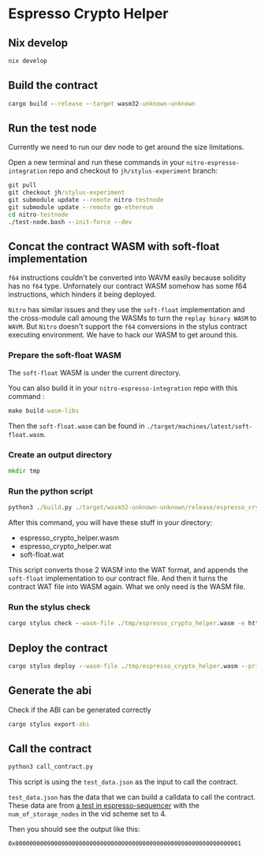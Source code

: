 # Espresso Crypto Helper

## Nix develop

```cmd
nix develop
```

## Build the contract

```cmd
cargo build --release --target wasm32-unknown-unknown
```

## Run the test node

Currently we need to run our dev node to get around the size limitations.

Open a new terminal and run these commands in your `nitro-espresso-integration` repo and checkout to `jh/stylus-experiment` branch:

```cmd
git pull
git checkout jh/stylus-experiment
git submodule update --remote nitro-testnode
git submodule update --remote go-ethereum
cd nitro-testnode
./test-node.bash --init-force --dev
```

## Concat the contract WASM with soft-float implementation

`f64` instructions couldn't be converted into WAVM easily because solidity has no `f64` type. Unfornately our contract WASM somehow has some f64 instructions, which hinders it being deployed.

`Nitro` has similar issues and they use the `soft-float` implementation and the cross-module call amoung the WASMs to turn the `replay binary WASM` to `WAVM`.
But `Nitro` doesn't support the `f64` conversions in the stylus contract executing environment.
We have to hack our WASM to get around this.

### Prepare the soft-float WASM

The `soft-float` WASM is under the current directory.

You can also build it in your `nitro-espresso-integration` repo with this command :

```cmd
make build-wasm-libs
```

Then the `soft-float.wasm` can be found in `./target/machines/latest/soft-float.wasm`.

### Create an output directory

```cmd
mkdir tmp
```

### Run the python script

```cmd
python3 ./build.py ./target/wasm32-unknown-unknown/release/espresso_crypto_helper.wasm ./soft-float.wasm ./tmp
```

After this command, you will have these stuff in your directory:

- espresso_crypto_helper.wasm
- espresso_crypto_helper.wat
- soft-float.wat

This script converts those 2 WASM into the WAT format, and appends the `soft-float` implementation to our contract file. And then it turns the contract WAT file into WASM again.
What we only need is the WASM file.

### Run the stylus check

```cmd
cargo stylus check --wasm-file ./tmp/espresso_crypto_helper.wasm -e http://localhost:8547
```

## Deploy the contract

```cmd
cargo stylus deploy --wasm-file ./tmp/espresso_crypto_helper.wasm --private-key 0xdc04c5399f82306ec4b4d654a342f40e2e0620fe39950d967e1e574b32d4dd36 --endpoint http://localhost:8547 --no-verify
```

## Generate the abi

Check if the ABI can be generated correctly

```cmd
cargo stylus export-abi
```

## Call the contract

```cmd
python3 call_contract.py
```

This script is using the `test_data.json` as the input to call the contract.

`test_data.json` has the data that we can build a calldata to call the contract. These data are from [a test in espresso-sequencer](https://github.com/EspressoSystems/espresso-sequencer/blob/f0ec645cb27e224f98bf490147cefeca7bd62882/types/src/v0/impls/block/full_payload/ns_proof/test.rs#L79) with the `num_of_storage_nodes` in the vid scheme set to 4.

Then you should see the output like this:

```output
0x0000000000000000000000000000000000000000000000000000000000000001
```

